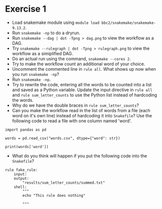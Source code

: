 # Exercise 1

- Load snakemake module using `module load bbc2/snakemake/snakemake-9.13.2`. 
- Run `snakemake -np` to do a dryrun.
- Run `snakemake --dag | dot -Tpng > dag.png` to view the workflow as a DAG.
- Try `snakemake --rulegraph | dot -Tpng > rulegraph.png` to view the workflow as a simiplified DAG.
- Do an actual run using the command, `snakemake --cores 2`.
- Try to make the workflow count an additional word of your choice.
- Uncomment the commented line in `rule all`. What shows up now when you run `snakemake -np`?
- Run `snakemake -np`.
- Try to rewrite the code, entering all the words to be counted into a list and saved as a Python variable. Update the input directive in `rule all` and `rule sum_letter_counts` to use the Python list instead of hardcoding the words.
- Why do we have the double braces in `rule sum_letter_counts`?
- Can you make the workflow read in the list of words from a file (each word on it's own line) instead of hardcoding it into `Snakefile`? Use the following code to read a file with one column named 'word'.

```
import pandas as pd

words = pd.read_csv("words.csv", dtype={"word": str})

print(words['word'])
```
- What do you think will happen if you put the following code into the `Snakefile`?
```
rule fake_rule:
    input:
    output:
        "results/sum_letter_counts/summed.txt"
    shell:
        """
        echo "This rule does nothing"

        """


```
